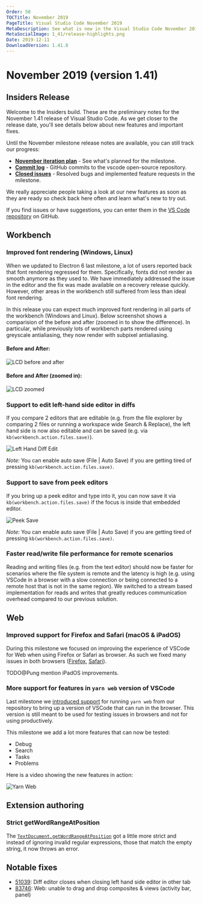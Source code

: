 ```yaml
---
Order: 50
TOCTitle: November 2019
PageTitle: Visual Studio Code November 2019
MetaDescription: See what is new in the Visual Studio Code November 2019 Release (1.41)
MetaSocialImage: 1_41/release-highlights.png
Date: 2019-12-11
DownloadVersion: 1.41.0
---
```

# November 2019 (version 1.41)

<!-- DOWNLOAD_LINKS_PLACEHOLDER -->

## Insiders Release

Welcome to the Insiders build. These are the preliminary notes for the November 1.41 release of Visual Studio Code. As we get closer to the release date, you'll see details below about new features and important fixes.

Until the November milestone release notes are available, you can still track our progress:

* **[November iteration plan](https://github.com/microsoft/vscode/issues/83930)** - See what's planned for the milestone.
* **[Commit log](https://github.com/Microsoft/vscode/commits/master)** - GitHub commits to the vscode open-source repository.
* **[Closed issues](https://github.com/Microsoft/vscode/issues?q=is%3Aissue+milestone%3A%22November+2019%22+is%3Aclosed)** - Resolved bugs and implemented feature requests in the milestone.

We really appreciate people taking a look at our new features as soon as they are ready so check back here often and learn what's new to try out.

If you find issues or have suggestions, you can enter them in the [VS Code repository](https://github.com/Microsoft/vscode/issues) on GitHub.

<!-- In-product release notes styles.  Do not modify without also modifying regex in gulpfile.common.js -->
<a id="scroll-to-top" role="button" aria-label="scroll to top" href="#"><span class="icon"></span></a>
<link rel="stylesheet" type="text/css" href="css/inproduct_releasenotes.css"/>

## Workbench

### Improved font rendering (Windows, Linux)

When we updated to Electron 6 last milestone, a lot of users reported back that font rendering regressed for them. Specifically, fonts did not render as smooth anymore as they used to. We have immediately addressed the issue in the editor and the fix was made available on a recovery release quickly. However, other areas in the workbench still suffered from less than ideal font rendering.

In this release you can expect much improved font rendering in all parts of the workbench (Windows and Linux). Below screenshot shows a comparision of the before and after (zoomed in to show the difference). In particular, while previously lots of workbench parts rendered using greyscale antialiasing, they now render with subpixel antialiasing.

#### Before and After:
![LCD before and after](images/1_41/lcd-1.png)

#### Before and After (zoomed in):
![LCD zoomed](images/1_41/lcd-2.png)

### Support to edit left-hand side editor in diffs

If you compare 2 editors that are editable (e.g. from the file explorer by comparing 2 files or running a workspace wide Search & Replace), the left hand side is now also editable and can be saved (e.g. via `kb(workbench.action.files.save)`).

![Left Hand Diff Edit](images/1_41/save-diff.gif)

*Note:* You can enable auto save (File | Auto Save) if you are getting tired of pressing `kb(workbench.action.files.save)`.

### Support to save from peek editors

If you bring up a peek editor and type into it, you can now save it via `kb(workbench.action.files.save)` if the focus is inside that embedded editor.

![Peek Save](images/1_41/save-peek.gif)

*Note:* You can enable auto save (File | Auto Save) if you are getting tired of pressing `kb(workbench.action.files.save)`.

### Faster read/write file performance for remote scenarios

Reading and writing files (e.g. from the text editor) should now be faster for scenarios where the file system is remote and the latency is high (e.g. using VSCode in a browser with a slow connection or being connected to a remote host that is not in the same region). We switched to a stream based implementation for reads and writes that greatly reduces communication overhead compared to our previous solution.

## Web

### Improved support for Firefox and Safari (macOS & iPadOS)

During this milestone we focused on improving the experience of VSCode for Web when using Firefox or Safari as browser. As such we fixed many issues in both browsers ([Firefox](https://github.com/Microsoft/vscode/issues?q=is%3Aissue+label%3Afirefox+is%3Aclosed+milestone%3A%22November+2019%22), [Safari](https://github.com/Microsoft/vscode/issues?q=is%3Aissue+label%3Asafari+is%3Aclosed+milestone%3A%22November+2019%22)).

TODO@Pung mention iPadOS improvements.

### More support for features in `yarn web` version of VSCode

Last milestone we [introduced support](https://code.visualstudio.com/updates/v1_40#_test-vs-code-running-in-a-browser) for running `yarn web` from our repository to bring up a version of VSCode that can run in the browser. This version is still meant to be used for testing issues in browsers and not for using productively.

This milestone we add a lot more features that can now be tested:
* Debug
* Search
* Tasks
* Problems

Here is a video showing the new features in action:

![Yarn Web](images/1_41/yarn-web.gif)

## Extension authoring

### Strict getWordRangeAtPosition

The [`TextDocument.getWordRangeAtPosition`](https://github.com/microsoft/vscode/blob/58479e80ab899402283b522da173c34867d7c78f/src/vs/vscode.d.ts#L224) got a little more strict and instead of ignoring invalid regular expressions, those that match the empty string, it now throws an error.

## Notable fixes

* [51039](https://github.com/microsoft/vscode/issues/51039): Diff editor closes when closing left hand side editor in other tab
* [83746](https://github.com/microsoft/vscode/issues/83746): Web: unable to drag and drop composites & views (activity bar, panel)